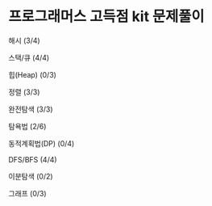 # 프로그래머스 고득점 kit 문제풀이


해시 (3/4)

스택/큐 (4/4)

힙(Heap) (0/3)

정렬 (3/3)

완전탐색 (3/3)

탐욕법 (2/6)

동적계획법(DP) (0/4)

DFS/BFS (4/4)

이분탐색 (0/2)

그래프 (0/3)
